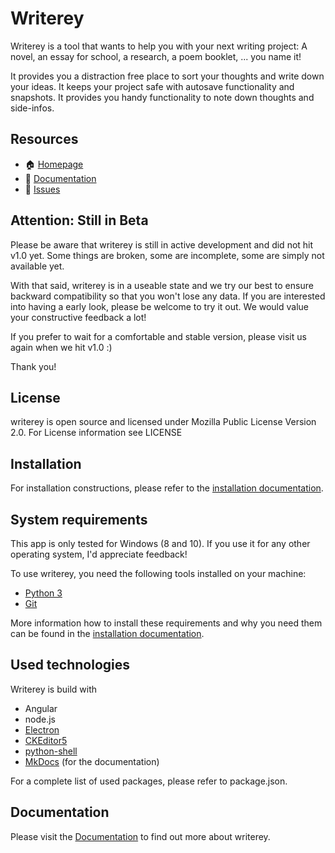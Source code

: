 # Writerey

Writerey is a tool that wants to help you with your next writing project: A novel, an essay for school, a research, a poem booklet, ... you name it!

It provides you a distraction free place to sort your thoughts and write down your ideas. It keeps your project safe with autosave functionality and snapshots. It provides you handy functionality to note down thoughts and side-infos.

## Resources

- :house: [Homepage](https://s-blu.github.io/writerey-pages)
- :blue_book: [Documentation](https://s-blu.github.io/writerey)
- :rotating_light: [Issues](https://github.com/s-blu/writerey/issues)

## Attention: Still in Beta

Please be aware that writerey is still in active development and did not hit v1.0 yet. Some things are broken, some are incomplete, some are simply not available yet.

With that said, writerey is in a useable state and we try our best to ensure backward compatibility so that you won't lose any data. If you are interested into having a early look, please be welcome to try it out. We would value your constructive feedback a lot!

If you prefer to wait for a comfortable and stable version, please visit us again when we hit v1.0 :)

Thank you!

## License

writerey is open source and licensed under Mozilla Public License Version 2.0. For License information see LICENSE

## Installation

For installation constructions, please refer to the [installation documentation](https://s-blu.github.io/writerey/en/installation/).

## System requirements

This app is only tested for Windows (8 and 10). If you use it for any other operating system, I'd appreciate feedback!

To use writerey, you need the following tools installed on your machine:

- [Python 3](https://www.python.org/downloads/)
- [Git](https://git-scm.com/downloads)

More information how to install these requirements and why you need them can be found in the [installation documentation](https://s-blu.github.io/writerey/en/installation/).

## Used technologies

Writerey is build with

- Angular
- node.js
- [Electron](https://www.electronjs.org/)
- [CKEditor5](https://ckeditor.com/ckeditor-5/)
- [python-shell](https://github.com/extrabacon/python-shell)
- [MkDocs](https://www.mkdocs.org/) (for the documentation)

For a complete list of used packages, please refer to package.json.

## Documentation

Please visit the [Documentation](https://s-blu.github.io/writerey/en/) to find out more about writerey.
